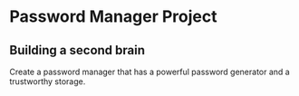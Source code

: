 # Password Manager Project
## Building a second brain 
Create a password manager that has a powerful password generator and a trustworthy storage. 
